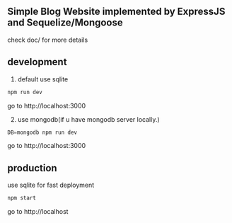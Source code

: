 ## Simple Blog Website implemented by ExpressJS and Sequelize/Mongoose
check doc/ for more details

## development
1. default use sqlite
```js
npm run dev
```
go to http://localhost:3000

2. use mongodb(if u have mongodb server locally.)
```js
DB=mongodb npm run dev
```
go to http://localhost:3000

## production
use sqlite for fast deployment
```js
npm start
```
go to http://localhost
